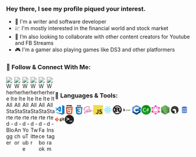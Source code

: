 ### Hey there, I see my profile piqued your interest.

- 📝 I'm a writer and software developer
- 💹 I'm mostly interested in the financial world and stock market
- 👯 I’m also looking to collaborate with other content creators for Youtube and FB Streams
- 🎮 I'm a gamer also playing games like DS3 and other platformers

### 🍣 Follow & Connect With Me:

[<img align="left" alt="Where It All Started - Blogger" width="22px" src="https://cdn.jsdelivr.net/npm/simple-icons@v3/icons/blogger.svg" />][blog]
[<img align="left" alt="Where It All Started - Anchor" width="22px" src="https://cdn.jsdelivr.net/npm/simple-icons@v3/icons/anchor.svg" />][podcasts]
[<img align="left" alt="Where It All Started - YouTube" width="22px" src="https://cdn.jsdelivr.net/npm/simple-icons@v3/icons/youtube.svg" />][blog-youtube]
[<img align="left" alt="Where It All Started - Twitter" width="22px" src="https://cdn.jsdelivr.net/npm/simple-icons@v3/icons/twitter.svg" />][blog-twitter]
[<img align="left" alt="Where It All Started - Facebook" width="22px" src="https://cdn.jsdelivr.net/npm/simple-icons@v3/icons/facebook.svg" />][blog-facebook]
[<img align="left" alt="Where It All Started - Instagram" width="22px" src="https://cdn.jsdelivr.net/npm/simple-icons@v3/icons/instagram.svg" />][blog-instagram]

<br />

### 🍣 Languages & Tools:

[<img align="left" alt="Visual Studio Code" width="26px" src="https://raw.githubusercontent.com/github/explore/80688e429a7d4ef2fca1e82350fe8e3517d3494d/topics/visual-studio-code/visual-studio-code.png" />][blog]
[<img align="left" alt="HTML5" width="26px" src="https://raw.githubusercontent.com/github/explore/80688e429a7d4ef2fca1e82350fe8e3517d3494d/topics/html/html.png" />][blog]
[<img align="left" alt="CSS3" width="26px" src="https://raw.githubusercontent.com/github/explore/80688e429a7d4ef2fca1e82350fe8e3517d3494d/topics/css/css.png" />][blog]
[<img align="left" alt="Sass" width="26px" src="https://raw.githubusercontent.com/github/explore/80688e429a7d4ef2fca1e82350fe8e3517d3494d/topics/sass/sass.png" />][blog]
[<img align="left" alt="JavaScript" width="26px" src="https://raw.githubusercontent.com/github/explore/80688e429a7d4ef2fca1e82350fe8e3517d3494d/topics/javascript/javascript.png" />][blog]
[<img align="left" alt="React" width="26px" src="https://raw.githubusercontent.com/github/explore/80688e429a7d4ef2fca1e82350fe8e3517d3494d/topics/react/react.png" />][blog]
[<img align="left" alt="Rust" width="26px" src="https://raw.githubusercontent.com/github/explore/e94815998e4e0713912fed477a1f346ec04c3da2/topics/rust/rust.png" />][blog]
[<img align="left" alt="Elixir" width="26px" src="https://raw.githubusercontent.com/github/explore/e94815998e4e0713912fed477a1f346ec04c3da2/topics/elixir/elixir.png" />][blog]
[<img align="left" alt="C++" width="26px" src="https://raw.githubusercontent.com/github/explore/e94815998e4e0713912fed477a1f346ec04c3da2/topics/cpp/cpp.png" />][blog]
[<img align="left" alt="C#" width="26px" src="https://raw.githubusercontent.com/github/explore/e94815998e4e0713912fed477a1f346ec04c3da2/topics/csharp/csharp.png" />][blog]
[<img align="left" alt="GraphQL" width="26px" src="https://raw.githubusercontent.com/github/explore/80688e429a7d4ef2fca1e82350fe8e3517d3494d/topics/graphql/graphql.png" />][blog]
[<img align="left" alt="Node.js" width="26px" src="https://raw.githubusercontent.com/github/explore/80688e429a7d4ef2fca1e82350fe8e3517d3494d/topics/nodejs/nodejs.png" />][blog]
[<img align="left" alt="Deno" width="26px" src="https://raw.githubusercontent.com/github/explore/361e2821e2dea67711cde99c9c40ed357061cf27/topics/deno/deno.png" />][blog]
[<img align="left" alt="SQL" width="26px" src="https://raw.githubusercontent.com/github/explore/80688e429a7d4ef2fca1e82350fe8e3517d3494d/topics/sql/sql.png" />][blog]
[<img align="left" alt="Git" width="26px" src="https://raw.githubusercontent.com/github/explore/80688e429a7d4ef2fca1e82350fe8e3517d3494d/topics/git/git.png" />][blog]
[<img align="left" alt="Terminal" width="26px" src="https://raw.githubusercontent.com/github/explore/80688e429a7d4ef2fca1e82350fe8e3517d3494d/topics/terminal/terminal.png" />][blog]

<br />
<br />

[blog]: https://www.vastorigins.com
[podcasts]: https://anchor.fm/vastorigins
[blog-youtube]: https://www.youtube.com/channel/UClb6aQmon_pjqP0AW6xg69g
[blog-facebook]: https://www.facebook.com/vastorigins
[blog-twitter]: https://twitter.com/vastorigins
[blog-instagram]: https://www.instagram.com/vastorigins.local
